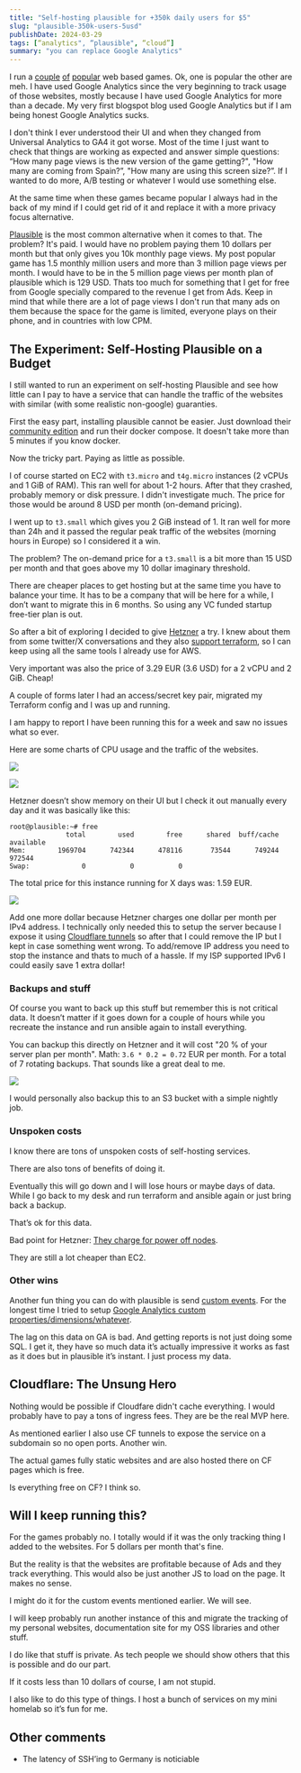 ```yaml
---
title: "Self-hosting plausible for +350k daily users for $5"
slug: "plausible-350k-users-5usd"
publishDate: 2024-03-29
tags: [“analytics", “plausible", “cloud”]
summary: "you can replace Google Analytics"
---
```


I run a [couple](https://photera.app) [of](http://timeline.games) [popular](https://lapalabradeldia.com) web based games. Ok, one is popular the other are meh.
I have used Google Analytics since the very beginning to track usage of those websites, mostly because I have used Google Analytics for more than a decade.
My very first blogspot blog used Google Analytics but if I am being
honest Google Analytics sucks.

I don't think I ever understood their UI and when they changed from Universal Analytics to GA4 it got worse.
Most of the time I just want to check that things are working as expected
and answer simple questions:
“How many page views is the new version of the game getting?", "How many are coming from Spain?”, "How many are using this screen size?”.
If I wanted to do more, A/B testing or whatever I would use something else.

At the same time when these games became popular I always had in the back of my mind if I could get rid of it and replace it with a more privacy focus alternative.

[Plausible](https://plausible.io/) is the most common alternative when it comes to that.
The problem? It's paid. I would have no problem paying them 10 dollars per month but that only gives you 10k monthly page views.
My post popular game has 1.5 monthly million users and more than 3 million page views per month.
I would have to be in the 5 million page views per month plan of plausible which is 129 USD.
Thats too much for something that I get for free from Google specially compared to the revenue I get from Ads.
Keep in mind that while there are a lot of page views I don't run that many ads on them because the space for the game is limited, everyone plays on their phone, and in countries with low CPM.

## The Experiment: Self-Hosting Plausible on a Budget

I still wanted to run an experiment on self-hosting Plausible
and see how little can I pay to have a service that can handle the traffic of
the websites with similar (with some realistic non-google) guaranties.

First the easy part, installing plausible cannot be easier.
Just download their [community edition](https://github.com/plausible/community-edition/) and run their docker compose. It doesn't take more than 5 minutes if you know docker.

Now the tricky part. Paying as little as possible.

I of course started on EC2 with `t3.micro` and `t4g.micro` instances (2 vCPUs and 1 GiB of RAM).
This ran well for about 1-2 hours. After that they crashed, probably memory or disk pressure.
I didn't investigate much. The price for those would be around 8 USD per month (on-demand pricing).

I went up to `t3.small` which gives you 2 GiB instead of 1. It ran well for more than 24h and it passed the regular peak traffic of the websites (morning hours in Europe) so I considered it a win.

The problem? The on-demand price for a `t3.small` is a bit more than 15 USD per month and that goes above my 10 dollar imaginary threshold.

There are cheaper places to get hosting but at the same time you have to balance your time.
It has to be a company that will be here for a while, I don’t want to migrate this in 6 months. So using any VC funded startup free-tier plan is out.

So after a bit of exploring I decided to give [Hetzner](https://www.hetzner.com/) a try.
I knew about them from some twitter/X conversations and they also
[support terraform](https://registry.terraform.io/providers/hetznercloud/hcloud/latest/docs),
so I can keep using all the same tools I already use for AWS.

Very important was also the price of 3.29 EUR (3.6 USD) for a 2 vCPU and 2 GiB. Cheap!

A couple of forms later I had an access/secret key pair, migrated my Terraform config and I was up and running.

I am happy to report I have been running this for a week and saw no issues what so ever.

Here are some charts of CPU usage and the traffic of the websites.

![](/blog/2024/03/plausible/hz-charts.png)

![](/blog/2024/03/plausible/plausible-charts.png)

Hetzner doesn’t show memory on their UI but I check it out manually every day and it was basically like this:

```plain
root@plausible:~# free
              total        used        free      shared  buff/cache   available
Mem:        1969704      742344      478116       73544      749244      972544
Swap:             0           0           0
```

The total price for this instance running for X days was: 1.59 EUR.

![](/blog/2024/03/plausible/hz-price.png)

Add one more dollar because Hetzner charges one dollar per month per IPv4 address.
I technically only needed this to setup the server because I expose it using
[Cloudflare tunnels](https://developers.cloudflare.com/cloudflare-one/connections/connect-networks/) so after that I could remove the IP but I kept in case something went wrong. To add/remove IP address you need to stop the instance and thats to much of a hassle.
If my ISP supported IPv6 I could easily save 1 extra dollar!

### Backups and stuff

Of course you want to back up this stuff but remember this
is not critical data. It doesn’t matter if it goes down for a couple of hours
while you recreate the instance and run ansible again to install everything.

You can backup this directly on Hetzner and it will cost "20 % of your server plan per month".
Math: `3.6 * 0.2 = 0.72` EUR per month. For a total of 7 rotating backups.
That sounds like a great deal to me.

![](/blog/2024/03/plausible/hz-backups.png)

I would personally also backup this to an S3 bucket with a simple nightly job.

### Unspoken costs

I know there are tons of unspoken costs of self-hosting services.

There are also tons of benefits of doing it.

Eventually this will go down and I will lose hours or maybe days of data.
While I go back to my desk and run terraform and ansible again or just bring back a backup.

That’s ok for this data.

Bad point for Hetzner: [They charge for power off nodes](https://docs.hetzner.com/cloud/billing/faq/#how-do-you-bill-your-servers).

They are still a lot cheaper than EC2.

### Other wins

Another fun thing you can do with plausible is send [custom events](https://plausible.io/docs/custom-props/for-custom-events). For the longest time I tried to setup [Google Analytics custom properties/dimensions/whatever](https://support.google.com/analytics/answer/14240153?hl=en).

The lag on this data on GA is bad. And getting reports is not just doing some  SQL. I get it, they have so much data it’s actually impressive it works as fast as it does but in plausible it’s instant. I just process my data.

## Cloudflare: The Unsung Hero

Nothing would be possible if Cloudfare didn't cache everything.
I would probably have to pay a tons of ingress fees. They are be the real MVP here.

As mentioned earlier I also use CF tunnels to expose the service on a subdomain so no open ports. Another win.

The actual games fully static websites and are also hosted there on CF pages which is free.

Is everything free on CF? I think so.

## Will I keep running this?

For the games probably no.
I totally would if it was the only tracking thing I added to the websites.
For 5 dollars per month that's fine.

But the reality is that the websites are profitable because of Ads and they track everything. This would also be just another JS to load on the page. It makes no sense.

I might do it for the custom events mentioned earlier. We will see.

I will keep probably run another instance of this and migrate the tracking of my personal websites, documentation site for my OSS libraries and other stuff.

I do like that stuff is private. As tech people we should show others that this is possible and do our part.

If it costs less than 10 dollars of course, I am not stupid.

I also like to do this type of things. I host a bunch of services on my mini homelab so it’s fun for me.

## Other comments

- The latency of SSH’ing to Germany is noticiable